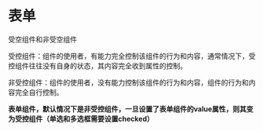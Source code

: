 # 表单

受空组件和非受空组件

受控组件：组件的使用者，有能力完全控制该组件的行为和内容，通常情况下，受控组件往往没有自身的状态，其内容完全收到属性的控制。

非受控组件：组件的使用者，没有能力控制该组件的行为和内容，组件的行为和内容完全自行控制。

**表单组件，默认情况下是非受控组件，一旦设置了表单组件的value属性，则其变为受控组件（单选和多选框需要设置checked）**